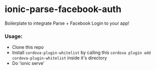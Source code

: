 # ionic-parse-facebook-auth
Boilerplate to integrate Parse + Facebook Login to your app!

### Usage:
- Clone this repo
- Install `cordova-plugin-whitelist` by calling this `cordova plugin add cordova-plugin-whitelist` inside it's directory 
- Do 'ionic serve'
